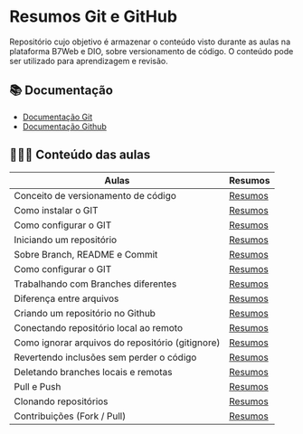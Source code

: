 # Resumos Git e GitHub

Repositório cujo objetivo é armazenar o conteúdo visto durante as aulas na plataforma B7Web e DIO, sobre versionamento de código. O conteúdo pode ser utilizado para aprendizagem e revisão.

## 📚 Documentação

- [Documentação Git](https://git-scm.com/doc)
- [Documentação Github](https://docs.github.com/en)

## 👨🏻‍💻 Conteúdo das aulas

| Aulas | Resumos |
|-------|------------|
| Conceito de versionamento de código | [Resumos]() |
| Como instalar o GIT | [Resumos]() |
| Como configurar o GIT | [Resumos]() |
| Iniciando um repositório | [Resumos]() |
| Sobre Branch, README e Commit | [Resumos]() |
| Como configurar o GIT | [Resumos]() |
| Trabalhando com Branches diferentes | [Resumos]() |
| Diferença entre arquivos | [Resumos]() |
| Criando um repositório no Github | [Resumos]() |
| Conectando repositório local ao remoto | [Resumos]() |
| Como ignorar arquivos do repositório (gitignore) | [Resumos]() |
| Revertendo inclusões sem perder o código | [Resumos]() |
| Deletando branches locais e remotas | [Resumos]() |
| Pull e Push| [Resumos]() |
| Clonando repositórios | [Resumos]() |
| Contribuições (Fork / Pull)| [Resumos]() |





